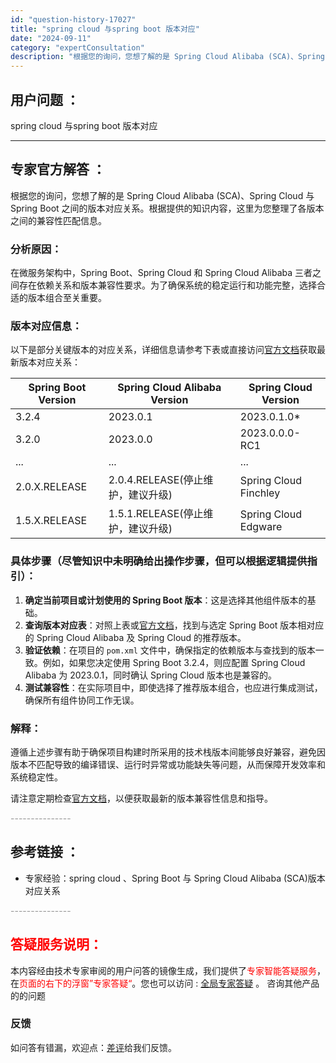 ```yaml
---
id: "question-history-17027"
title: "spring cloud 与spring boot 版本对应"
date: "2024-09-11"
category: "expertConsultation"
description: "根据您的询问，您想了解的是 Spring Cloud Alibaba (SCA)、Spring Cloud 与 Spring Boot 之间的版本对应关系。根据提供的知识内容，这里为您整理了各版本之间的兼容性匹配信息。### 分析原因：在微服务架构中，Spring Boot、Spring Cloud"
---
```


## 用户问题 ： 
 spring cloud 与spring boot 版本对应  

---------------
## 专家官方解答 ：

根据您的询问，您想了解的是 Spring Cloud Alibaba (SCA)、Spring Cloud 与 Spring Boot 之间的版本对应关系。根据提供的知识内容，这里为您整理了各版本之间的兼容性匹配信息。

### 分析原因：

在微服务架构中，Spring Boot、Spring Cloud 和 Spring Cloud Alibaba 三者之间存在依赖关系和版本兼容性要求。为了确保系统的稳定运行和功能完整，选择合适的版本组合至关重要。

### 版本对应信息：

以下是部分关键版本的对应关系，详细信息请参考下表或直接访问[官方文档](https://sca.aliyun.com/docs/2023/overview/version-explain/)获取最新版本对应关系：

| **Spring Boot Version** | **Spring Cloud Alibaba Version** | **Spring Cloud Version** |
| --- | --- | --- |
| 3.2.4 | 2023.0.1 | 2023.0.1.0* |
| 3.2.0 | 2023.0.0 | 2023.0.0.0-RC1 |
| ... | ... | ... |
| 2.0.X.RELEASE | 2.0.4.RELEASE(停止维护，建议升级) | Spring Cloud Finchley |
| 1.5.X.RELEASE | 1.5.1.RELEASE(停止维护，建议升级) | Spring Cloud Edgware |

### 具体步骤（尽管知识中未明确给出操作步骤，但可以根据逻辑提供指引）：

1. **确定当前项目或计划使用的 Spring Boot 版本**：这是选择其他组件版本的基础。
2. **查询版本对应表**：对照上表或[官方文档](https://sca.aliyun.com/docs/2023/overview/version-explain/)，找到与选定 Spring Boot 版本相对应的 Spring Cloud Alibaba 及 Spring Cloud 的推荐版本。
3. **验证依赖**：在项目的 `pom.xml` 文件中，确保指定的依赖版本与查找到的版本一致。例如，如果您决定使用 Spring Boot 3.2.4，则应配置 Spring Cloud Alibaba 为 2023.0.1，同时确认 Spring Cloud 版本也是兼容的。
4. **测试兼容性**：在实际项目中，即使选择了推荐版本组合，也应进行集成测试，确保所有组件协同工作无误。

### 解释：

遵循上述步骤有助于确保项目构建时所采用的技术栈版本间能够良好兼容，避免因版本不匹配导致的编译错误、运行时异常或功能缺失等问题，从而保障开发效率和系统稳定性。

请注意定期检查[官方文档](https://sca.aliyun.com/docs/2023/overview/version-explain/)，以便获取最新的版本兼容性信息和指导。


<font color="#949494">---------------</font> 


## 参考链接 ：

* 专家经验：spring cloud 、Spring Boot 与 Spring Cloud Alibaba (SCA)版本对应关系 


 <font color="#949494">---------------</font> 
 


## <font color="#FF0000">答疑服务说明：</font> 

本内容经由技术专家审阅的用户问答的镜像生成，我们提供了<font color="#FF0000">专家智能答疑服务</font>，在<font color="#FF0000">页面的右下的浮窗”专家答疑“</font>。您也可以访问 : [全局专家答疑](https://answer.opensource.alibaba.com/docs/intro) 。 咨询其他产品的的问题

### 反馈
如问答有错漏，欢迎点：[差评](https://ai.nacos.io/user/feedbackByEnhancerGradePOJOID?enhancerGradePOJOId=17062)给我们反馈。
